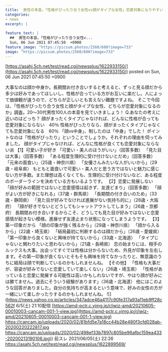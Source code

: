 ```yaml
---
title:  男性の本音。「性格がぴったり合う女性vs顔がタイプな女性」恋愛対象になりやすいのは？ ★2  
categories:
- news
excerpt: |
  
feature_text: |
  ##  男性の本音。「性格がぴったり合う女性v...
  Sun, 06 Jun 2021 07:45:50  +0900
feature_image: "https://picsum.photos/2560/600?image=733"
image: "https://picsum.photos/2560/600?image=733"
---
```


[https://asahi.5ch.net/test/read.cgi/newsplus/1622933150/](https://asahi.5ch.net/test/read.cgi/newsplus/1622933150/)
posted on Sun, 06 Jun 2021 07:45:50  +0900

<!--more-->

大事なのは顔か中身か。長期間お付き合いすると考えると、ずっと見る顔だから多少は好みであってほしいし、性格が合っている方がお互いに楽だし。人によって価値観が違うので、どちらが正しいとも言えない難題ですよね。 そこで今回は、「性格がぴったり合う女性と顔がタイプな女性、どちらが恋愛対象になるのか」調査。20〜30代男性100人の本音を見ていきましょう！ Q.あなたの考えに近いのはどっち？ 顔がまったくタイプじゃなければ、どんなに性格が合っても恋愛対象にならない　40％ 性格がぴったりなら、顔がまったくタイプじゃなくても恋愛対象になる　60％ 「顔vs中身」、制したのは「中身」でした！ ポイントなのは「性格がぴったり」ということでしょうか。それぞれの理由を伺ってみました。 顔がタイプじゃなければ、どんなに性格が良くても恋愛対象にならない派 【1】可愛い子が好き 「可愛い・美人のほうがいい」（回答多数） 「見た目は大事」（回答多数） 「ある程度生理的に受け付けないとだめ」（回答多数） 「元来の面食い」（25歳・神奈川県） 「女優さんみたいな人がいいから」（29歳・岐阜県） もともと面食いで可愛い・美人だと思う方ではないと魅力に感じない方が多数。また理想は高くなくても、生理的に受け付けないなど、ある程度のボーダーラインを決めている方もいるようです。 【2】恋愛に発展しない 「顔が好みの範囲ではないと恋愛感情は起きず、友達どまり」（回答多数） 「顔がよい方が好きになれる」（37歳・群馬県） 「長期間の付き合いのため」（33歳・静岡県） 「見た目が好みでなければ進展がない気持ち的に」（28歳・大阪府） 「顔が好きでないとどうしてもシャットアウトしてしまう」（26歳・京都府） 長期間お付き合いするからこそ、どうしても見た目が好みではないと恋愛感情が起きない模様。進展せず友達止まり状態になってしまうようです。 【3】第一印象だから 「顔の印象が強く残るから」（29歳・神奈川県） 「顔から入るから」（22歳・埼玉県） 「結局最初に判断するのは顔だから」（26歳・愛媛県） 「第一印象から良くないと興味が持てないから」（33歳・北海道） 「タイプじゃないと関わりたいと思わないから」（21歳・長崎県） 恋の始まりには、相手のルックスも大事。出会ってすぐでは性格は分からないため、外見が印象を左右します。その第一印象が良くないとそもそも興味を持てなかったりと、無意識のうちに結局は顔で判断しているのかもしれませんね。 【その他】 「性格も大事だが、容姿が好みでないと恋愛していて楽しくない」（26歳・埼玉県） 「性格があっていると恋愛に発展する可能性は高いかもしれないですが、やはり顔が好みには勝てません。過去にそういう経験があります」（36歳・北海道） 他にはこのような回答がありました。自分の気持ちが高まるという意味で、好みの女性の方が一緒にいて楽しかったりするのかもしれませんね。 ![](https://news.yahoo.co.jp/articles/347adce46a4117c90fe317a93a11eb9ff28c562f 6/5(土) 21:10配信 [https://amd-pctr.c.yimg.jp/r/iwiz-amd/20210605-00010003-cancam-001-1-view.jpg](https://amd-pctr.c.yimg.jp/r/iwiz-amd/20210605-00010003-cancam-001-1-view.jpg) https://cancam.jp/uploads/2020/02/81bfd5e7a18cc44b28e480f3cfd028ab-20200220222817.jpg [https://cancam.jp/uploads/2020/02/498ef33b7897c805be96afbc159ea433-20200213190106.jpg)](https://cancam.jp/uploads/2020/02/498ef33b7897c805be96afbc159ea433-20200213190106.jpg)) 前スレ 2021/06/05(土) 22:26 https://asahi.5ch.net/test/read.cgi/newsplus/1622899569/
